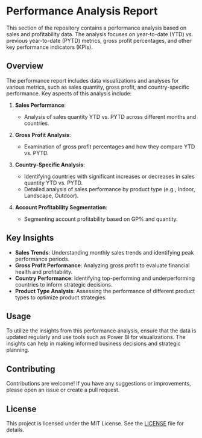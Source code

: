 
# Performance Analysis Report

This section of the repository contains a performance analysis based on sales and profitability data. The analysis focuses on year-to-date (YTD) vs. previous year-to-date (PYTD) metrics, gross profit percentages, and other key performance indicators (KPIs).

## Overview

The performance report includes data visualizations and analyses for various metrics, such as sales quantity, gross profit, and country-specific performance. Key aspects of this analysis include:

1. **Sales Performance**:
    - Analysis of sales quantity YTD vs. PYTD across different months and countries.

2. **Gross Profit Analysis**:
    - Examination of gross profit percentages and how they compare YTD vs. PYTD.

3. **Country-Specific Analysis**:
    - Identifying countries with significant increases or decreases in sales quantity YTD vs. PYTD.
    - Detailed analysis of sales performance by product type (e.g., Indoor, Landscape, Outdoor).

4. **Account Profitability Segmentation**:
    - Segmenting account profitability based on GP% and quantity.

## Key Insights

- **Sales Trends**: Understanding monthly sales trends and identifying peak performance periods.
- **Gross Profit Performance**: Analyzing gross profit to evaluate financial health and profitability.
- **Country Performance**: Identifying top-performing and underperforming countries to inform strategic decisions.
- **Product Type Analysis**: Assessing the performance of different product types to optimize product strategies.

## Usage

To utilize the insights from this performance analysis, ensure that the data is updated regularly and use tools such as Power BI for visualizations. The insights can help in making informed business decisions and strategic planning.

## Contributing

Contributions are welcome! If you have any suggestions or improvements, please open an issue or create a pull request.

## License

This project is licensed under the MIT License. See the [LICENSE](LICENSE) file for details.
